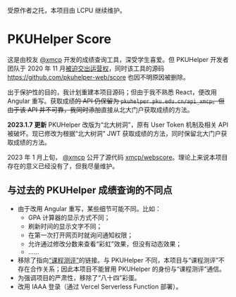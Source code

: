 受原作者之托，本项目由 LCPU 继续维护。

# PKUHelper Score

这是由校友 [@xmcp](https://github.com/xmcp) 开发的成绩查询工具，深受学生喜爱。但 PKUHelper 开发者团队于 2020 年 11 月[被迫交出运营权](https://pkuhelper-web.github.io/announce_v3.html)，同时该工具的源码 https://github.com/pkuhelper-web/score 也因不明原因被删除。

出于保护性的目的，我计划重建本项目源码；但由于我不熟悉 React，便改用 Angular 重写。获取成绩~~的 API 仍保留为 `pkuhelper.pku.edu.cn/api_xmcp`。但由于该 API 并不可靠，我同时添加~~直接从北大门户获取成绩的方法。

**2023.1.7 更新** PKUHelper 改版为“北大树洞”，原有 User Token 机制及相关 API 被破坏。现已修改为根据“北大树洞” JWT 获取成绩的方法，同时保留北大门户获取成绩的方法。

2023 年 1 月上旬， [@xmcp](https://github.com/xmcp) 公开了源代码 [xmcp/webscore](https://github.com/xmcp/webscore)。理论上来说本项目存在的意义已经没有了，但我尽量维护。

## 与过去的 PKUHelper 成绩查询的不同点

- 由于改用 Angular 重写，某些细节可能不同。比如：
  - GPA 计算器的显示方式不同；
  - 刷新时间的显示文字不同；
  - 在第一次打开网页时就询问通知权限；
  - 允许通过修改分数来查看“彩虹”效果，但没有动态效果；
  - ……
- 移除了指向[“课程测评”](https://courses.pinzhixiaoyuan.com/)的链接。与 PKUHelper 不同，本项目与“课程测评”不存在合作关系；因此本项目不能冒用 PKUHelper 的身份与“课程测评”通信。
- 为强调项目的严肃性，移除了“八十四”彩蛋。
- 改用 IAAA 登录（通过 Vercel Serverless Function 部署）。
